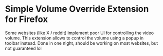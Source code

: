 # Simple Volume Override Extension for Firefox

Some websites (like X / reddit) implement poor UI for controlling the video volume. This extension allows to control the volume using a popup in toolbar instead. Done in one night, should be working on most websites, but not guaranteed lol
